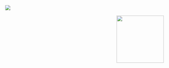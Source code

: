 <img src="https://knudsen.io/images/terminal.svg">
<br />
<br />
<img width="150" height="150" align="right" src="https://knudsen.io/images/qr-code.png">
